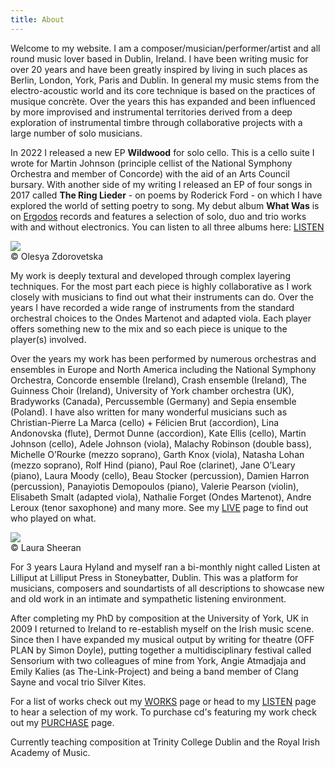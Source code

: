 ```yaml
---
title: About
---
```

Welcome to my website. I am a composer/musician/performer/artist and all round music lover based in Dublin, Ireland. I have been writing music for over 20 years and have been greatly inspired by living in such places as Berlin, London, York, Paris and Dublin. In general my music stems from the electro-acoustic world and its core technique is based on the practices of musique concrète. Over the years this has expanded and been influenced by more improvised and instrumental territories derived from a deep exploration of instrumental timbre through collaborative projects with a large number of solo musicians. 

In 2022 I released a new EP **Wildwood** for solo cello. This is a cello suite I wrote for Martin Johnson (principle cellist of the National Symphony Orchestra and member of Concorde) with the aid of an Arts Council bursary. With another side of my writing I released an EP of four songs in 2017 called **The Ring Lieder** - on poems by Roderick Ford - on which I have explored the world of setting poetry to song. My debut album **What Was** is on [Ergodos](https://ergodos.bandcamp.com) records and features a selection of solo, duo and trio works with and without electronics. You can listen to all three albums here: [LISTEN](/listen)
<div class="photo-with-credit">
  <img src="/assets/img/Judith_by_Olesya.jpg">
  <div>© Olesya Zdorovetska</div>
</div>

My work is deeply textural and developed through complex layering techniques. For the most part each piece is highly collaborative as I work closely with musicians to find out what their instruments can do. Over the years I have recorded a wide range of instruments from the standard orchestral choices to the Ondes Martenot and adapted viola. Each player offers something new to the mix and so each piece is unique to the player(s) involved.

Over the years my work has been performed by numerous orchestras and ensembles in Europe and North America including the National Symphony Orchestra, Concorde ensemble (Ireland), Crash ensemble (Ireland), The Guinness Choir (Ireland), University of York chamber orchestra (UK), Bradyworks (Canada), Percussemble (Germany) and Sepia ensemble (Poland). I have also written for many wonderful musicians such as Christian-Pierre La Marca (cello) + Félicien Brut (accordion), Lina Andonovska (flute), Dermot Dunne (accordion), Kate Ellis (cello), Martin Johnson (cello), Adele Johnson (viola), Malachy Robinson (double bass), Michelle O’Rourke (mezzo soprano), Garth Knox (viola), Natasha Lohan (mezzo soprano), Rolf Hind (piano), Paul Roe (clarinet), Jane O’Leary (piano), Laura Moody (cello), Beau Stocker (percussion), Damien Harron (percussion), Panayiotis Demopoulos (piano), Valerie Pearson (violin), Elisabeth Smalt (adapted viola), Nathalie Forget (Ondes Martenot), Andre Leroux (tenor saxophone) and many more. See my [LIVE](/live) page to find out who played on what.
<div class="photo-with-credit-right">
  <img src="/assets/img/profile.jpg">
  <div>© Laura Sheeran</div>
</div>

For 3 years Laura Hyland and myself ran a bi-monthly night called Listen at Lilliput at Lilliput Press in Stoneybatter, Dublin. This was a platform for musicians, composers and soundartists of all descriptions to showcase new and old work in an intimate and sympathetic listening environment.

After completing my PhD by composition at the University of York, UK in 2009 I returned to Ireland to re-establish myself on the Irish music scene. Since then I have expanded my musical output by writing for theatre (OFF PLAN by Simon Doyle), putting together a multidisciplinary festival called Sensorium with two colleagues of mine from York, Angie Atmadjaja and Emily Kalies (as The-Link-Project) and being a band member of Clang Sayne and vocal trio Silver Kites. 

For a list of works check out my [WORKS](/works) page or head to my [LISTEN](/listen) page to hear a selection of my work. To purchase cd's featuring my work check out my [PURCHASE](/purchase) page.

Currently teaching composition at Trinity College Dublin and the Royal Irish Academy of Music.